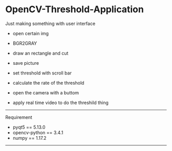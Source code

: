 # OpenCV-Threshold-Application
 Just making something with user interface
 - open certain img
 - BGR2GRAY
 - draw an rectangle and cut 
 - save picture
 - set threshold with scroll bar
 - calculate the rate of the threshold
 
 - open the camera with a buttom
 - apply real time video to do the threshild thing
 
******
 Requirement 
 - pyqt5 == 5.13.0
 - opencv-python == 3.4.1
 - numpy == 1.17.2
******
